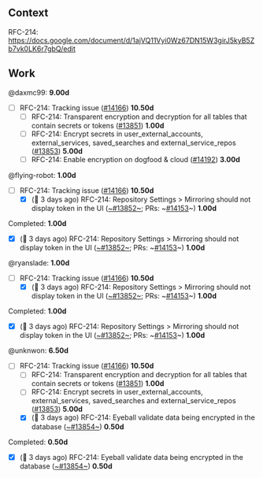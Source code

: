 ## Context

RFC-214: https://docs.google.com/document/d/1ajVQ11Vyi0Wz67DN15W3girJ5kyB5Zb7vk0LK6r7gbQ/edit

## Work

<!-- BEGIN WORK -->
<!-- BEGIN ASSIGNEE: daxmc99 -->
@daxmc99: __9.00d__

- [ ] RFC-214: Tracking issue ([#14166](https://github.com/sourcegraph/sourcegraph/issues/14166)) __10.50d__
  - [ ] RFC-214: Transparent encryption and decryption for all tables that contain secrets or tokens ([#13851](https://github.com/sourcegraph/sourcegraph/issues/13851)) __1.00d__
  - [ ] RFC-214: Encrypt secrets in user_external_accounts, external_services, saved_searches and external_service_repos ([#13853](https://github.com/sourcegraph/sourcegraph/issues/13853)) __5.00d__
  - [ ] RFC-214: Enable encryption on dogfood & cloud ([#14192](https://github.com/sourcegraph/sourcegraph/issues/14192)) __3.00d__
<!-- END ASSIGNEE -->

<!-- BEGIN ASSIGNEE: flying-robot -->
@flying-robot: __1.00d__

- [ ] RFC-214: Tracking issue ([#14166](https://github.com/sourcegraph/sourcegraph/issues/14166)) __10.50d__
  - [x] (🏁 3 days ago) RFC-214: Repository Settings > Mirroring should not display token in the UI ([~#13852~](https://github.com/sourcegraph/sourcegraph/issues/13852); PRs: ~[#14153](https://github.com/sourcegraph/sourcegraph/pull/14153)~) __1.00d__

Completed: __1.00d__
- [x] (🏁 3 days ago) RFC-214: Repository Settings > Mirroring should not display token in the UI ([~#13852~](https://github.com/sourcegraph/sourcegraph/issues/13852); PRs: ~[#14153](https://github.com/sourcegraph/sourcegraph/pull/14153)~) __1.00d__
<!-- END ASSIGNEE -->

<!-- BEGIN ASSIGNEE: ryanslade -->
@ryanslade: __1.00d__

- [ ] RFC-214: Tracking issue ([#14166](https://github.com/sourcegraph/sourcegraph/issues/14166)) __10.50d__
  - [x] (🏁 3 days ago) RFC-214: Repository Settings > Mirroring should not display token in the UI ([~#13852~](https://github.com/sourcegraph/sourcegraph/issues/13852); PRs: ~[#14153](https://github.com/sourcegraph/sourcegraph/pull/14153)~) __1.00d__

Completed: __1.00d__
- [x] (🏁 3 days ago) RFC-214: Repository Settings > Mirroring should not display token in the UI ([~#13852~](https://github.com/sourcegraph/sourcegraph/issues/13852); PRs: ~[#14153](https://github.com/sourcegraph/sourcegraph/pull/14153)~) __1.00d__
<!-- END ASSIGNEE -->

<!-- BEGIN ASSIGNEE: unknwon -->
@unknwon: __6.50d__

- [ ] RFC-214: Tracking issue ([#14166](https://github.com/sourcegraph/sourcegraph/issues/14166)) __10.50d__
  - [ ] RFC-214: Transparent encryption and decryption for all tables that contain secrets or tokens ([#13851](https://github.com/sourcegraph/sourcegraph/issues/13851)) __1.00d__
  - [ ] RFC-214: Encrypt secrets in user_external_accounts, external_services, saved_searches and external_service_repos ([#13853](https://github.com/sourcegraph/sourcegraph/issues/13853)) __5.00d__
  - [x] (🏁 3 days ago) RFC-214: Eyeball validate data being encrypted in the database ([~#13854~](https://github.com/sourcegraph/sourcegraph/issues/13854)) __0.50d__

Completed: __0.50d__
- [x] (🏁 3 days ago) RFC-214: Eyeball validate data being encrypted in the database ([~#13854~](https://github.com/sourcegraph/sourcegraph/issues/13854)) __0.50d__
<!-- END ASSIGNEE -->
<!-- END WORK -->
